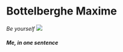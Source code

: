 # Bottelberghe Maxime
*Be yourself*
![](/home/maxbott/Desktop/photo.jpeg)
##### Me, in one sentence
